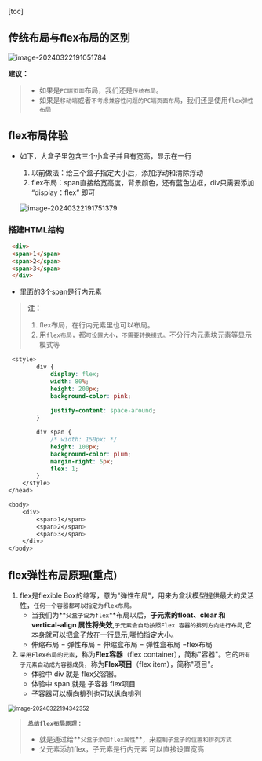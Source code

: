 [toc]





##  传统布局与flex布局的区别

![image-20240322191051784](http://images.newstar.net.cn/sally-imgsimage-20240322191051784.png)

**建议：**

> * 如果是`PC端页面`布局，我们还是`传统布局`。
> * 如果是`移动端`或者`不考虑兼容性问题的PC端页面布局`，我们还是使用`flex弹性布局`





## flex布局体验

* 如下，大盒子里包含三个小盒子并且有宽高，显示在一行
  1. 以前做法：给三个盒子指定大小后，添加浮动和清除浮动
  2. flex布局：span直接给宽高度，背景颜色，还有蓝色边框，div只需要添加 “display：flex” 即可

   ![image-20240322191751379](http://images.newstar.net.cn/sally-imgsimage-20240322191751379.png) 



### 搭建HTML结构

```html
 <div>
 <span>1</span>
 <span>2</span>
 <span>3</span>
 </div>
```

* 里面的3个span是行内元素

> **注：** 
>
> 1. flex布局，在行内元素里也可以布局。
> 2. 用`flex布局`，都`可设置大小`，`不需要转换模式`。不分行内元素块元素等显示模式等

```css
 <style>
        div {
            display: flex;
            width: 80%;
            height: 200px;
            background-color: pink;
            
            justify-content: space-around;
        }

        div span {
            /* width: 150px; */
            height: 100px;
            background-color: plum;
            margin-right: 5px;
            flex: 1;
        }
    </style>
</head>

<body>
    <div>
        <span>1</span>
        <span>2</span>
        <span>3</span>
    </div>
</body>
```







## flex弹性布局原理(重点)

1. flex是flexible Box的缩写，意为"弹性布局"，用来为盒状模型提供最大的灵活性，`任何一个容器都可以指定为flex布局。`
   * 当我们为**`父盒子设为flex`**布局以后，**子元素的float、clear 和 vertical-align 属性将失效**,`子元素会自动按照Flex 容器的排列方向进行布局`,它本身就可以把盒子放在一行显示,哪怕指定大小。
   * 伸缩布局 = 弹性布局 = 伸缩盒布局 = 弹性盒布局 =flex布局
2. `采用Flex布局的元素`，称为**Flex容器**（flex container），简称"容器"。它的`所有子元素自动成为容器成员`，称为**Flex项目**（flex item），简称"项目"。
   * 体验中 div 就是 flex父容器。
   * 体验中 span 就是 子容器 flex项目
   * 子容器可以横向排列也可以纵向排列

<img src="http://images.newstar.net.cn/sally-imgsimage-20240322194342352.png" alt="image-20240322194342352" style="zoom:80%;" /> 



> **`总结flex布局原理：`** 
>
> * 就是通过给**`父盒子添加flex属性`**，来`控制子盒子的位置和排列方式`
> * 父元素添加flex，子元素是行内元素 可以直接设置宽高





